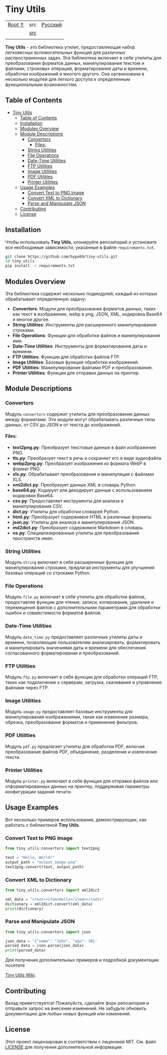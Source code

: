 # Tiny Utils

|                                                                                       |                                                                             |                                                                                |
| :------------------------------------------------------------------------------------ | :-------------------------------------------------------------------------- | :----------------------------------------------------------------------------- |
| [Root ↑](https://github.com/hypo69/hypotez/blob/master/README.MD)                   | src                                                                         | [Русский](https://github.com/hypo69/hypotez/blob/master/src/utils/readme.ru.md) |
|                                                                                       | [src](https://github.com/hypo69/hypotez/blob/master/src/README.MD)          |                                                                                |
|                                                                                       |                                                                             |                                                                                |

**Tiny Utils** - это библиотека утилит, предоставляющая набор легковесных вспомогательных функций для различных распространенных задач. Эта библиотека включает в себя утилиты для преобразования форматов данных, манипулирования текстом и файлами, строковых операций, форматирования даты и времени, обработки изображений и многого другого. Она организована в несколько модулей для легкого доступа к определенным функциональным возможностям.

## Table of Contents

- [Tiny Utils](#tiny-utils)
  - [Table of Contents](#table-of-contents)
  - [Installation](#installation)
  - [Modules Overview](#modules-overview)
  - [Module Descriptions](#module-descriptions)
    - [Convertors](#convertors)
      - [Files:](#files)
    - [String Utilities](#string-utilities)
    - [File Operations](#file-operations)
    - [Date-Time Utilities](#date-time-utilities)
    - [FTP Utilities](#ftp-utilities)
    - [Image Utilities](#image-utilities)
    - [PDF Utilities](#pdf-utilities)
    - [Printer Utilities](#printer-utilities)
  - [Usage Examples](#usage-examples)
    - [Convert Text to PNG Image](#convert-text-to-png-image)
    - [Convert XML to Dictionary](#convert-xml-to-dictionary)
    - [Parse and Manipulate JSON](#parse-and-manipulate-json)
  - [Contributing](#contributing)
  - [License](#license)

## Installation

Чтобы использовать **Tiny Utils**, клонируйте репозиторий и установите все необходимые зависимости, указанные в файле `requirements.txt`.

```bash
git clone https://github.com/hypo69/tiny-utils.git
cd tiny_utils
pip install -r requirements.txt
```

## Modules Overview

Эта библиотека содержит несколько подмодулей, каждый из которых обрабатывает определенную задачу:

- **Convertors**: Модули для преобразования форматов данных, таких как текст в изображение, webp в png, JSON, XML, кодировка Base64 и многое другое.
- **String Utilities**: Инструменты для расширенного манипулирования строками.
- **File Operations**: Функции для обработки файлов и манипулирования ими.
- **Date-Time Utilities**: Инструменты для форматирования даты и времени.
- **FTP Utilities**: Функции для обработки файлов FTP.
- **Image Utilities**: Базовые функции обработки изображений.
- **PDF Utilities**: Манипулирование файлами PDF и преобразование.
- **Printer Utilities**: Функции для отправки данных на принтер.

## Module Descriptions

### Convertors

Модуль `convertors` содержит утилиты для преобразования данных между форматами. Эти модули могут обрабатывать различные типы данных, от CSV до JSON и от текста до изображений.

#### Files:

- **text2png.py**: Преобразует текстовые данные в файл изображения PNG.
- **tts.py**: Преобразует текст в речь и сохраняет его в виде аудиофайла.
- **webp2png.py**: Преобразует изображения из формата WebP в формат PNG.
- **xls.py**: Обрабатывает преобразования и манипуляции с файлами XLS.
- **xml2dict.py**: Преобразует данные XML в словарь Python.
- **base64.py**: Кодирует или декодирует данные с использованием кодировки Base64.
- **csv.py**: Предоставляет инструменты для анализа и манипулирования CSV.
- **dict.py**: Утилиты для обработки словарей Python.
- **html.py**: Преобразует содержимое HTML в различные форматы.
- **json.py**: Утилиты для анализа и манипулирования JSON.
- **md2dict.py**: Преобразует содержимое Markdown в словарь.
- **ns.py**: Специализированные утилиты для преобразования пространств имен.

### String Utilities

Модуль `string` включает в себя расширенные функции для манипулирования строками, предлагая инструменты для улучшения базовых операций со строками Python.

### File Operations

Модуль `file.py` включает в себя утилиты для обработки файлов, предоставляя функции для чтения, записи, копирования, удаления и перемещения файлов с дополнительными параметрами для обработки ошибок и совместимости форматов файлов.

### Date-Time Utilities

Модуль `date_time.py` предоставляет различные утилиты даты и времени, позволяющие пользователям анализировать, форматировать и манипулировать значениями даты и времени для обеспечения согласованного форматирования и преобразований.

### FTP Utilities

Модуль `ftp.py` включает в себя функции для обработки операций FTP, таких как подключение к серверам, загрузка, скачивание и управление файлами через FTP.

### Image Utilities

Модуль `image.py` предоставляет базовые инструменты для манипулирования изображениями, такие как изменение размера, обрезка, преобразование форматов и применение фильтров.

### PDF Utilities

Модуль `pdf.py` предлагает утилиты для обработки PDF, включая преобразование файлов PDF, объединение, разделение и извлечение текста.

### Printer Utilities

Модуль `printer.py` включает в себя функции для отправки файлов или отформатированных данных на принтер, поддерживая параметры конфигурации заданий печати.

## Usage Examples

Вот несколько примеров использования, демонстрирующих, как работать с библиотекой **Tiny Utils**.

### Convert Text to PNG Image

```python
from tiny_utils.convertors import text2png

text = "Hello, World!"
output_path = "output_image.png"
text2png.convert(text, output_path)
```

### Convert XML to Dictionary

```python
from tiny_utils.convertors import xml2dict

xml_data = "<root><item>Hello</item></root>"
dictionary = xml2dict.convert(xml_data)
print(dictionary)
```

### Parse and Manipulate JSON

```python
from tiny_utils.convertors import json

json_data = '{"name": "John", "age": 30}'
parsed_data = json.parse(json_data)
print(parsed_data)
```

Для получения дополнительных примеров и подробной документации посетите

[Tiny Utils Wiki](https://github.com/hypo69/tiny-utils/wiki).

## Contributing

Вклад приветствуется! Пожалуйста, сделайте форк репозитория и отправьте запрос на внесение изменений. Не забудьте обновить документацию для любых новых функций или изменений.

## License

Этот проект лицензирован в соответствии с лицензией MIT. См. файл [LICENSE](./LICENSE) для получения дополнительной информации.